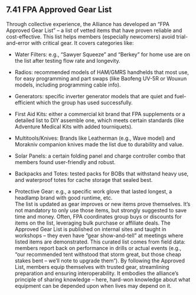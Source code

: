 ## 7.41 FPA Approved Gear List

Through collective experience, the Alliance has developed an “FPA Approved Gear List” – a list of vetted items that have proven reliable and cost-effective. This list helps members (especially newcomers) avoid trial-and-error with critical gear. It covers categories like:

- Water Filters: e.g., “Sawyer Squeeze” and “Berkey” for home use are on the list after testing flow rate and longevity.  
      
    
- Radios: recommended models of HAM/GMRS handhelds that most use, for easy programming and part swaps (like Baofeng UV-5R or Wouxun models, including programming cable info).  
      
    
- Generators: specific inverter generator models that are quiet and fuel-efficient which the group has used successfully.  
      
    
- First Aid Kits: either a commercial kit brand that FPA supplements or a detailed list to DIY assemble one, which meets certain standards (like Adventure Medical Kits with added tourniquets).  
      
    
- Multitools/Knives: Brands like Leatherman (e.g., Wave model) and Morakniv companion knives made the list due to durability and value.  
      
    
- Solar Panels: a certain folding panel and charge controller combo that members found user-friendly and robust.  
      
    
- Backpacks and Totes: tested packs for BOBs that withstand heavy use, and waterproof totes for cache storage that sealed best.  
      
    
- Protective Gear: e.g., a specific work glove that lasted longest, a headlamp brand with good runtime, etc.  
    The list is updated as gear improves or new items prove themselves. It’s not mandatory to only use those items, but strongly suggested to save time and money. Often, FPA coordinates group buys or discounts for items on the list, leveraging bulk purchase or affiliate deals. The Approved Gear List is published on internal sites and taught in workshops – they even have “gear show-and-tell” at meetings where listed items are demonstrated. This curated list comes from field data: members report back on performance in drills or actual events (e.g., “our recommended tent withstood that storm great, but those cheap stakes bent – we’ll note to upgrade them”). By following the Approved List, members equip themselves with trusted gear, streamlining preparation and ensuring interoperability. It embodies the alliance’s principle of sharing knowledge – here, hard-won knowledge about what equipment can be depended upon when lives may depend on it.